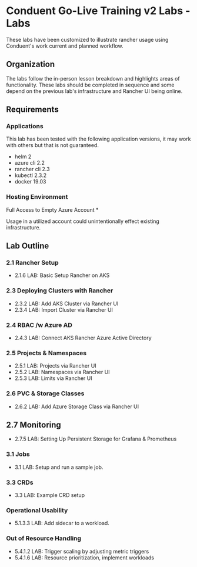 # Conduent Go-Live Training v2 Labs - Labs
These labs have been customized to illustrate rancher usage using Conduent's work current and planned workflow.

## Organization
The labs follow the in-person lesson breakdown and highlights areas of functionality. These labs should be completed in sequence and some depend on the previous lab's infrastructure and Rancher UI being online.

## Requirements

### Applications
This lab has been tested with the following application versions, it may work with others but that is not guaranteed.
- helm 2
- azure cli 2.2
- rancher cli 2.3
- kubectl 2.3.2
- docker 19.03

### Hosting Environment
Full Access to Empty Azure Account *

Usage in a utilized account could unintentionally effect existing infrastructure.

## Lab Outline

### 2.1 Rancher Setup
- 2.1.6	LAB: Basic Setup Rancher on AKS

### 2.3 Deploying Clusters with Rancher
- 2.3.2	LAB: Add AKS Cluster via Rancher UI
- 2.3.4	LAB: Import Cluster via Rancher UI

### 2.4 RBAC /w Azure AD
- 2.4.3	LAB: Connect AKS Rancher Azure Active Directory

### 2.5 Projects & Namespaces
- 2.5.1	LAB: Projects via Rancher UI
- 2.5.2	LAB: Namespaces via Rancher UI
- 2.5.3	LAB: Limits via Rancher UI

### 2.6	PVC & Storage Classes
- 2.6.2	LAB: Add Azure Storage Class via Rancher UI

## 2.7 Monitoring
- 2.7.5	LAB: Setting Up Persistent Storage for Grafana & Prometheus

### 3.1 Jobs
- 3.1	LAB: Setup and run a sample job.

### 3.3	CRDs
- 3.3	LAB: Example CRD setup

### Operational Usability
- 5.1.3.3	LAB: Add sidecar to a workload.

### Out of Resource Handling
- 5.4.1.2	LAB: Trigger scaling by adjusting metric triggers
- 5.4.1.6	LAB: Resource prioritization, implement workloads
